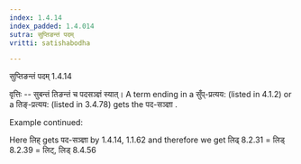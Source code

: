 ```yaml
---
index: 1.4.14
index_padded: 1.4.014
sutra: सुप्तिङन्तं पदम्
vritti: satishabodha

---
```

 सुप्तिङन्तं पदम् 1.4.14 

वृत्तिः -- सुबन्तं तिङन्तं च पदसञ्ज्ञं स्यात्। A term ending in a सुँप्-प्रत्यय: (listed in 4.1.2) or a तिङ्-प्रत्यय: (listed in 3.4.78) gets the पद-सञ्ज्ञा . 


Example continued: 


Here लिह् gets पद-सञ्ज्ञा by 1.4.14, 1.1.62 and therefore we get लिढ् 8.2.31 = लिड् 8.2.39 = लिट्, लिड् 8.4.56 